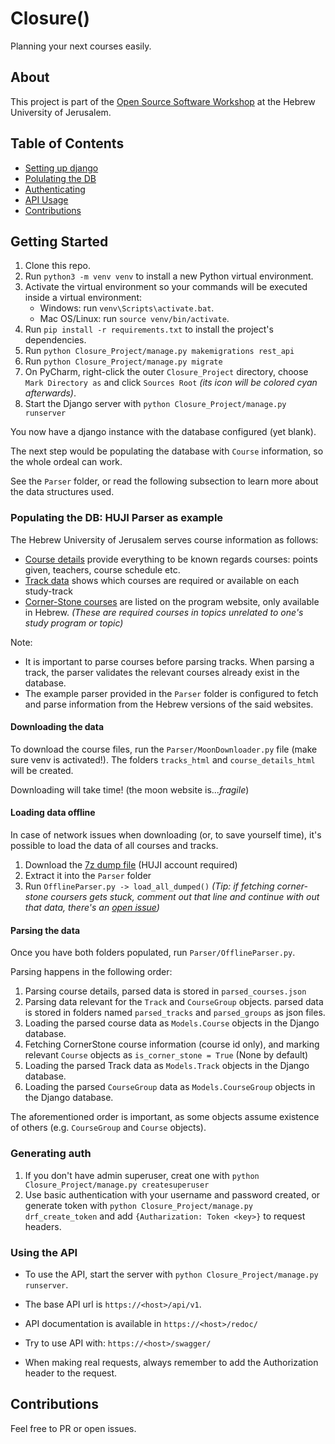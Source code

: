 # Closure() #

Planning your next courses easily.

## About ##

This project is part of
the [Open Source Software Workshop](https://shnaton.huji.ac.il/index.php/NewSyl/67118/2/) at
the Hebrew University of Jerusalem.


## Table of Contents

- [Setting up django](#instructions)
- [Polulating the DB](#HUJIex)
- [Authenticating](#generatingAuth)
- [API Usage](#usetheapi)
- [Contributions](#contribute)


<a name="instructions"/>

## Getting Started ##

1. Clone this repo.
2. Run `python3 -m venv venv` to install a new Python virtual environment.
3. Activate the virtual environment so your commands will be executed inside a virtual environment: 
    - Windows: run `venv\Scripts\activate.bat`. 
    - Mac OS/Linux: run `source venv/bin/activate`. <br> 
4. Run `pip install -r requirements.txt` to install the project's dependencies.
5. Run `python Closure_Project/manage.py makemigrations rest_api`
6. Run `python Closure_Project/manage.py migrate`
7. On PyCharm, right-click the outer `Closure_Project` directory, choose `Mark Directory as` and click `Sources Root` _(its icon will be colored cyan afterwards)_.
8. Start the Django server with `python Closure_Project/manage.py runserver`

You now have a django instance with the database configured (yet blank).

The next step would be populating the database with `Course` information, so the whole ordeal
can work.

See the `Parser` folder, or read the following subsection to learn more about the data
structures used.

<a name="HUJIex"/>

### Populating the DB: HUJI Parser as example ###

The Hebrew University of Jerusalem serves course information as follows:

- [Course details](http://moon.cc.huji.ac.il/nano/pages/wfrCourse.aspx?faculty=2&year=2021&courseId=67118&language=en)
  provide everything to be known regards courses: points given, teachers, course schedule etc.
- [Track data](http://moon.cc.huji.ac.il/nano/pages/wfrMaslulDetails.aspx?year=2021&faculty=2&entityId=521&chugId=521&degreeCode=71&maslulId=23010&language=en)
  shows which courses are required or available on each study-track
- [Corner-Stone courses](https://ap.huji.ac.il/%D7%A8%D7%95%D7%97-%D7%9C%D7%A4%D7%99-%D7%A7%D7%9E%D7%A4%D7%95%D7%A1%D7%99%D7%9D-%D7%A9%D7%95%D7%A0%D7%99%D7%9D/%D7%A7%D7%95%D7%A8%D7%A1-%D7%9E%D7%A7%D7%95%D7%95%D7%9F)
  are listed on the program website, only available in Hebrew. _(These are required courses in
  topics unrelated to one's study program or topic)_

Note: 
* It is important to parse courses before parsing tracks. When parsing a track, the parser validates the relevant courses already exist in the database. 
* The example parser provided in the `Parser` folder is configured to fetch and parse
information from the Hebrew versions of the said websites.


#### Downloading the data ####
To download the course files, run the `Parser/MoonDownloader.py` file (make sure venv is activated!). The folders `tracks_html` and `course_details_html` will be created.

Downloading will take time! (the moon website is..._fragile_)

#### Loading data offline ####
In case of network issues when downloading (or, to save yourself time), it's possible to load the data of all courses and tracks. 
1. Download the [7z dump file](https://drive.google.com/file/d/1TQSQ--VWFKt0CCZlBOZRUxKuH6Y6u0DL/view?usp=sharing) (HUJI account required)
2. Extract it into the `Parser` folder
3. Run `OfflineParser.py -> load_all_dumped()` _(Tip: if fetching corner-stone coursers gets stuck, comment out that line and continue with out that data, there's an [open issue](https://github.com/ScDor/Closure/issues/4))_

#### Parsing the data ####
Once you have both folders populated, run `Parser/OfflineParser.py`.

Parsing happens in the following order:
1. Parsing course details, parsed data is stored in `parsed_courses.json`
2. Parsing data relevant for the `Track` and `CourseGroup` objects. parsed data is stored in folders named `parsed_tracks` and `parsed_groups` as json files.
3. Loading the parsed course data as `Models.Course` objects in the Django database. 
4. Fetching CornerStone course information (course id only), and marking relevant `Course` objects as `is_corner_stone = True` (None by default)
5. Loading the parsed Track data as `Models.Track` objects in the Django database. 
6. Loading the parsed `CourseGroup` data as `Models.CourseGroup` objects in the Django database. 

The aforementioned order is important, as some objects assume existence of others (e.g. `CourseGroup` and `Course` objects).

<a name="generatingAuth"/>

### Generating auth ###
1. If you don't have admin superuser, creat one with `python Closure_Project/manage.py createsuperuser`
2. Use basic authentication with your username and password created, or generate token with `python Closure_Project/manage.py drf_create_token` and add `{Autharization: Token <key>}` to request headers.

<a name="usetheapi"/>

### Using the API ###
- To use the API, start the server with `python Closure_Project/manage.py runserver`.

- The base API url is `https://<host>/api/v1`.
- API documentation is available in `https://<host>/redoc/`
- Try to use API with: `https://<host>/swagger/`
- When making real requests, always remember to add the Authorization header to the request.

<a name="contribute"/>

## Contributions ##

Feel free to PR or open issues.